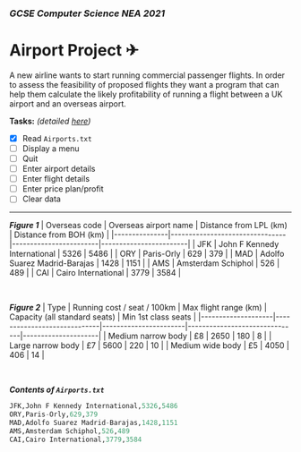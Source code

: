 ### *GCSE Computer Science NEA 2021*
# Airport Project ✈

A new airline wants to start running commercial passenger flights. In order to assess the feasibility of proposed flights they want a program that can help them calculate the likely profitability of running a flight between a UK airport and an overseas airport.

**Tasks:** *(detailed [here](./Airport%20Project.pdf))*

- [x] Read `Airports.txt`
- [ ] Display a menu
- [ ] Quit
- [ ] Enter airport details
- [ ] Enter flight details
- [ ] Enter price plan/profit
- [ ] Clear data

---

***Figure 1***
| Overseas code | Overseas airport name          | Distance from LPL (km) | Distance from BOH (km) |
|---------------|--------------------------------|------------------------|------------------------|
| JFK           | John F Kennedy   International | 5326                   | 5486                   |
| ORY           | Paris-Orly                     | 629                    | 379                    |
| MAD           | Adolfo Suarez   Madrid-Barajas | 1428                   | 1151                   |
| AMS           | Amsterdam Schiphol             | 526                    | 489                    |
| CAI           | Cairo   International          | 3779                   | 3584                   |

<br>

***Figure 2***
| Type               | Running cost / seat / 100km | Max flight range (km) | Capacity (all standard seats) | Min 1st class seats |
|--------------------|-----------------------------|-----------------------|-------------------------------|---------------------|
| Medium narrow body | £8                          | 2650                  | 180                           | 8                   |
| Large narrow body  | £7                          | 5600                  | 220                           | 10                  |
| Medium wide body   | £5                          | 4050                  | 406                           | 14                  |

<br>

***Contents of `Airports.txt`***

```py
JFK,John F Kennedy International,5326,5486
ORY,Paris-Orly,629,379
MAD,Adolfo Suarez Madrid-Barajas,1428,1151
AMS,Amsterdam Schiphol,526,489
CAI,Cairo International,3779,3584
```
